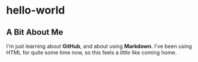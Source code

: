 # hello-world

## A Bit About Me

I'm just learning about **GitHub**, and about using **Markdown**. I've been using HTML for quite some time now, so this feels a *little* like coming home.
